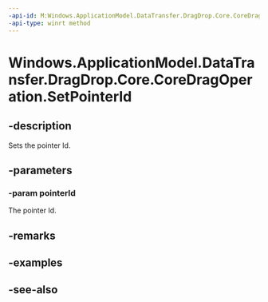 ```yaml
---
-api-id: M:Windows.ApplicationModel.DataTransfer.DragDrop.Core.CoreDragOperation.SetPointerId(System.UInt32)
-api-type: winrt method
---
```


<!-- Method syntax
public void SetPointerId(System.UInt32 pointerId)
-->

# Windows.ApplicationModel.DataTransfer.DragDrop.Core.CoreDragOperation.SetPointerId

## -description
Sets the pointer Id.

## -parameters
### -param pointerId
The pointer Id.

## -remarks

## -examples

## -see-also
